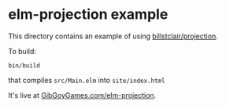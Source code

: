 # elm-projection example

This directory contains an example of using [billstclair/projection](https://package.elm-lang.org/packages/billstclair/elm-projection/latest).

To build:

    bin/build
    
that compiles `src/Main.elm` into `site/index.html`

It's live at [GibGoyGames.com/elm-projection](https://GibGoyGames.com/elm-projection/).
